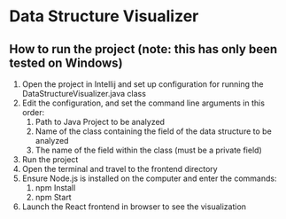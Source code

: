 # Data Structure Visualizer

## How to run the project (note: this has only been tested on Windows)

1. Open the project in Intellij and set up configuration for running the DataStructureVisualizer.java class
2. Edit the configuration, and set the command line arguments in this order:
   1. Path to Java Project to be analyzed
   2. Name of the class containing the field of the data structure to be analyzed
   3. The name of the field within the class (must be a private field)
3. Run the project
4. Open the terminal and travel to the frontend directory
5. Ensure Node.js is installed on the computer and enter the commands:
   1. npm Install
   2. npm Start
6. Launch the React frontend in browser to see the visualization

